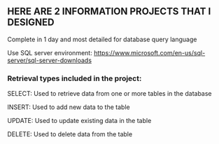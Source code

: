 
## HERE ARE 2 INFORMATION PROJECTS THAT I DESIGNED

Complete in 1 day and most detailed for database query language

Use SQL server environment: https://www.microsoft.com/en-us/sql-server/sql-server-downloads


 ### Retrieval types included in the project:
 
 <p> SELECT: Used to retrieve data from one or more tables in the database  </p>
 <p> INSERT: Used to add new data to the table </p>
 <p> UPDATE: Used to update existing data in the table </p>
 <p> DELETE: Used to delete data from the table </p>

